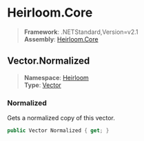 # Heirloom.Core

> **Framework**: .NETStandard,Version=v2.1  
> **Assembly**: [Heirloom.Core][0]  

## Vector.Normalized

> **Namespace**: [Heirloom][0]  
> **Type**: [Vector][1]  

### Normalized

Gets a normalized copy of this vector.

```cs
public Vector Normalized { get; }
```

[0]: ../../../Heirloom.Core.md
[1]: ../Vector.md

